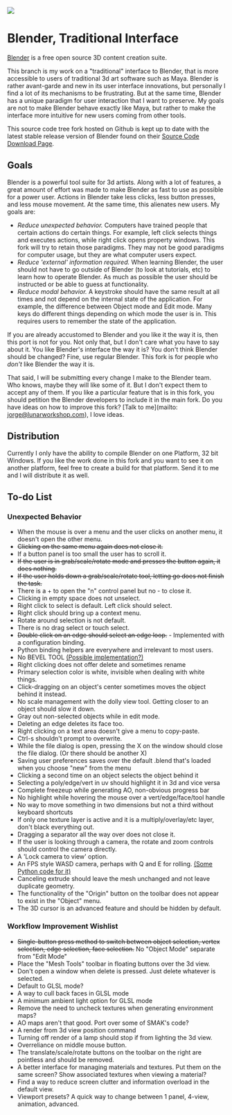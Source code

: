 ![](http://download.blender.org/institute/logos/blenderlogo.png)

Blender, Traditional Interface
==============================

[Blender](http://blender.org) is a free open source 3D content creation suite.

This branch is my work on a "traditional" interface to Blender, that is more accessible
to users of traditional 3d art software such as Maya. Blender is rather avant-garde
and new in its user interface innovations, but personally I find a lot of its
mechanisms to be frustrating. But at the same time, Blender has a unique paradigm for
user interaction that I want to preserve. My goals are not to make Blender behave exactly
like Maya, but rather to make the interface more intuitive for new users coming from
other tools.

This source code tree fork hosted on Github is kept up to
date with the latest stable release version of Blender found on their [Source Code Download Page](http://www.blender.org/download/source-code/).

Goals
-----

Blender is a powerful tool suite for 3d artists. Along with a lot of features, a great
amount of effort was made to make Blender as fast to use as possible for a power user.
Actions in Blender take less clicks, less button presses, and less mouse movement. At
the same time, this alienates new users. My goals are:

* *Reduce unexpected behavior.* Computers have trained people that certain actions do certain things. For example, left click selects things and executes actions, while right click opens property windows. This fork will try to retain those paradigms. They may not be good paradigms for computer usage, but they are what computer users expect.
* *Reduce 'external' information required.* When learning Blender, the user should not have to go outside of Blender (to look at tutorials, etc) to learn how to operate Blender. As much as possible the user should be instructed or be able to guess at functionality.
* *Reduce modal behavior.* A keystroke should have the same result at all times and not depend on the internal state of the application. For example, the difference between Object mode and Edit mode. Many keys do different things depending on which mode the user is in. This requires users to remember the state of the application.

If you are already accustomed to Blender and you like it the way it is, then this port
is not for you. Not only that, but I don't care what you have to say about it. You like
Blender's interface the way it is? You don't think Blender should be changed? Fine, use
regular Blender. This fork is for people who _don't_ like Blender the way it is.

That said, I will be submitting every change I make to the Blender team. Who knows, maybe they will
like some of it. But I don't expect them to accept any of them. If you like a particular
feature that is in this fork, you should petition the Blender developers to include it
in the main fork. Do you have ideas on how to improve this fork? [Talk to me](mailto: jorge@lunarworkshop.com), I love ideas.

Distribution
------------

Currently I only have the ability to compile Blender on one Platform, 32 bit Windows.
If you like the work done in this fork and you want to see it on another platform,
feel free to create a build for that platform. Send it to me and I will distribute it
as well.

To-do List
----------

### Unexpected Behavior

* When the mouse is over a menu and the user clicks on another menu, it doesn't open the other menu.
* ~~Clicking on the same menu again does not close it.~~
* If a button panel is too small the user has to scroll it.
* ~~If the user is in grab/scale/rotate mode and presses the button again, it does nothing.~~
* ~~If the user holds down a grab/scale/rotate tool, letting go does not finish the task.~~
* There is a + to open the "n" control panel but no - to close it.
* Clicking in empty space does not unselect.
* Right click to select is default. Left click should select.
* Right click should bring up a context menu.
* Rotate around selection is not default.
* There is no drag select or touch select.
* ~~Double click on an edge should select an edge loop.~~ - Implemented with a configuration binding.
* Python binding helpers are everywhere and irrelevant to most users.
* No BEVEL TOOL [(Possible implementation?)](http://wiki.blender.org/index.php/Extensions:2.6/Py/Scripts/Modeling/Bevel)
* Right clicking does not offer delete and sometimes rename
* Primary selection color is white, invisible when dealing with white things.
* Click-dragging on an object's center sometimes moves the object behind it instead.
* No scale management with the dolly view tool. Getting closer to an object should slow it down.
* Gray out non-selected objects while in edit mode.
* Deleting an edge deletes its face too.
* Right clicking on a text area doesn't give a menu to copy-paste.
* Ctrl-s shouldn't prompt to overwrite.
* While the file dialog is open, pressing the X on the window should close the file dialog. (Or there should be another X)
* Saving user preferences saves over the default .blend that's loaded when you choose "new" from the menu
* Clicking a second time on an object selects the object behind it
* Selecting a poly/edge/vert in uv should highlight it in 3d and vice versa
* Complete freezeup while generating AO, non-obvious progress bar
* No highlight while hovering the mouse over a vert/edge/face/tool handle
* No way to move something in two dimensions but not a third without keyboard shortcuts
* If only one texture layer is active and it is a multiply/overlay/etc layer, don't black everything out.
* Dragging a separator all the way over does not close it.
* If the user is looking through a camera, the rotate and zoom controls should control the camera directly.
* A 'Lock camera to view' option.
* An FPS style WASD camera, perhaps with Q and E for rolling. [(Some Python code for it)](http://www.mail-archive.com/bf-committers@blender.org/msg06611.html)
* Canceling extrude should leave the mesh unchanged and not leave duplicate geometry.
* The functionality of the "Origin" button on the toolbar does not appear to exist in the "Object" menu.
* The 3D cursor is an advanced feature and should be hidden by default.

### Workflow Improvement Wishlist

* ~~Single-button press method to switch between object selection, vertex selection, edge selection, face selection.~~ No "Object Mode" separate from "Edit Mode"
* Place the "Mesh Tools" toolbar in floating buttons over the 3d view.
* Don't open a window when delete is pressed. Just delete whatever is selected.
* Default to GLSL mode?
* A way to cull back faces in GLSL mode
* A minimum ambient light option for GLSL mode
* Remove the need to uncheck textures when generating environment maps?
* AO maps aren't that good. Port over some of SMAK's code?
* A render from 3d view position command
* Turning off render of a lamp should stop if from lighting the 3d view.
* Overreliance on middle mouse button.
* The translate/scale/rotate buttons on the toolbar on the right are pointless and should be removed.
* A better interface for managing materials and textures. Put them on the same screen? Show associated textures when viewing a material?
* Find a way to reduce screen clutter and information overload in the default view.
* Viewport presets? A quick way to change between 1 panel, 4-view, animation, advanced.
